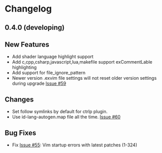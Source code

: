 # Changelog

## 0.4.0 (developing)

## New Features

 - Add shader language highlight support
 - Add c,cpp,csharp,javascript,lua,makefile support exCommentLable highlighting
 - Add support for file_ignore_pattern
 - Newer version .exvim file settings will not reset older version settings during upgrade [Issue #59](https://github.com/exvim/main/issues/59)

## Changes

 - Set follow symlinks by default for ctrlp plugin.
 - Use id-lang-autogen.map file all the time.  [Issue #60](https://github.com/exvim/main/issues/60)

## Bug Fixes

 - Fix [Issue #55](https://github.com/exvim/main/issues/55): Vim startup errors with latest patches (1-324)
